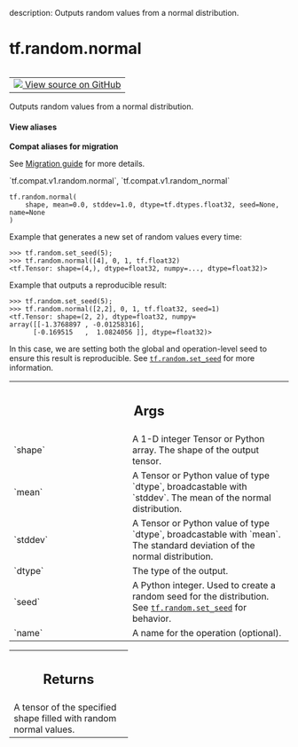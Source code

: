 description: Outputs random values from a normal distribution.

<div itemscope itemtype="http://developers.google.com/ReferenceObject">
<meta itemprop="name" content="tf.random.normal" />
<meta itemprop="path" content="Stable" />
</div>

# tf.random.normal

<!-- Insert buttons and diff -->

<table class="tfo-notebook-buttons tfo-api nocontent" align="left">
<td>
  <a target="_blank" href="https://github.com/tensorflow/tensorflow/blob/r2.2/tensorflow/python/ops/random_ops.py#L42-L96">
    <img src="https://www.tensorflow.org/images/GitHub-Mark-32px.png" />
    View source on GitHub
  </a>
</td>
</table>



Outputs random values from a normal distribution.

<section class="expandable">
  <h4 class="showalways">View aliases</h4>
  <p>
<b>Compat aliases for migration</b>
<p>See
<a href="https://www.tensorflow.org/guide/migrate">Migration guide</a> for
more details.</p>
<p>`tf.compat.v1.random.normal`, `tf.compat.v1.random_normal`</p>
</p>
</section>

<pre class="devsite-click-to-copy prettyprint lang-py tfo-signature-link">
<code>tf.random.normal(
    shape, mean=0.0, stddev=1.0, dtype=tf.dtypes.float32, seed=None, name=None
)
</code></pre>



<!-- Placeholder for "Used in" -->

Example that generates a new set of random values every time:

```
>>> tf.random.set_seed(5);
>>> tf.random.normal([4], 0, 1, tf.float32)
<tf.Tensor: shape=(4,), dtype=float32, numpy=..., dtype=float32)>
```

Example that outputs a reproducible result:

```
>>> tf.random.set_seed(5);
>>> tf.random.normal([2,2], 0, 1, tf.float32, seed=1)
<tf.Tensor: shape=(2, 2), dtype=float32, numpy=
array([[-1.3768897 , -0.01258316],
      [-0.169515   ,  1.0824056 ]], dtype=float32)>
```

In this case, we are setting both the global and operation-level seed to
ensure this result is reproducible.  See <a href="../../tf/random/set_seed.md"><code>tf.random.set_seed</code></a> for more
information.

<!-- Tabular view -->
 <table class="responsive fixed orange">
<colgroup><col width="214px"><col></colgroup>
<tr><th colspan="2"><h2 class="add-link">Args</h2></th></tr>

<tr>
<td>
`shape`
</td>
<td>
A 1-D integer Tensor or Python array. The shape of the output tensor.
</td>
</tr><tr>
<td>
`mean`
</td>
<td>
A Tensor or Python value of type `dtype`, broadcastable with `stddev`.
The mean of the normal distribution.
</td>
</tr><tr>
<td>
`stddev`
</td>
<td>
A Tensor or Python value of type `dtype`, broadcastable with `mean`.
The standard deviation of the normal distribution.
</td>
</tr><tr>
<td>
`dtype`
</td>
<td>
The type of the output.
</td>
</tr><tr>
<td>
`seed`
</td>
<td>
A Python integer. Used to create a random seed for the distribution.
See
<a href="../../tf/random/set_seed.md"><code>tf.random.set_seed</code></a>
for behavior.
</td>
</tr><tr>
<td>
`name`
</td>
<td>
A name for the operation (optional).
</td>
</tr>
</table>



<!-- Tabular view -->
 <table class="responsive fixed orange">
<colgroup><col width="214px"><col></colgroup>
<tr><th colspan="2"><h2 class="add-link">Returns</h2></th></tr>
<tr class="alt">
<td colspan="2">
A tensor of the specified shape filled with random normal values.
</td>
</tr>

</table>

